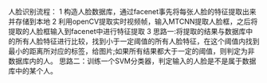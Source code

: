人脸识别流程：
1 构造人脸数据库，通过facenet事先将每张人脸的特征提取出来并存储到本地
2 利用openCV提取实时视频帧，输入MTCNN提取人脸框，之后将提取的人脸框输入到facenet中进行特征提取
3 思路一:将提取的结果与数据库中的所有人脸特征进行比较，找到小于一定阈值的所有人脸特征，在这个阈值内找到最小的距离所对应的标签，给图片;如果所有结果都大于一定的阈值，则判定为非数据库内的人。
思路二：训练一个SVM分类器，判定输入的人脸是不是属于数据库中的某个人。
